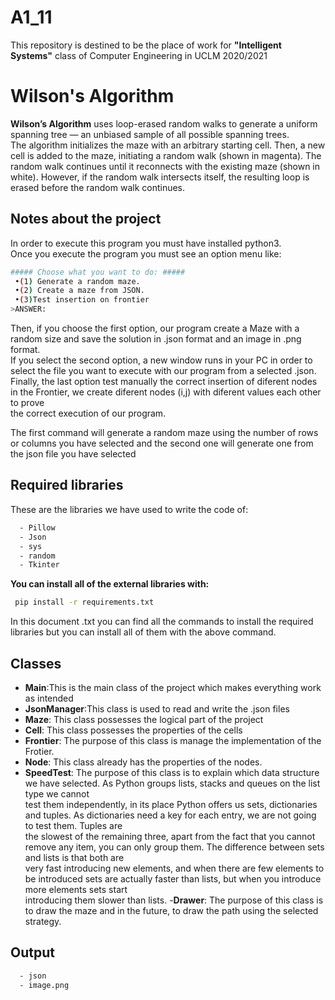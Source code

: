 # A1_11
This repository is destined to be the place of work for **"Intelligent Systems"** class of Computer Engineering in UCLM 2020/2021

# Wilson's Algorithm
**Wilson’s Algorithm** uses loop-erased random walks to generate a uniform spanning tree — an unbiased sample of all possible spanning trees.<br>
The algorithm initializes the maze with an arbitrary starting cell. Then, a new cell is added to the maze, initiating a random walk (shown in magenta). The random walk continues until it reconnects with the existing maze (shown in white). However, if the random walk intersects itself, the resulting loop is erased before the random walk continues.

## Notes about the project
In order to execute this program you must have installed python3.<br>
Once you execute the program you must see an option menu like: <br>
```sh
##### Choose what you want to do: #####
 •(1) Generate a random maze.
 •(2) Create a maze from JSON.
 •(3)Test insertion on frontier
>ANSWER:
 ```
 Then, if you choose the first option, our program create a Maze with a random size and save the solution in .json format and an image in .png format.<br>
 If you select the second option, a new window runs in your PC in order to select the file you want to execute with our program from a selected .json.<br>
 Finally, the last option test manually the correct insertion of diferent nodes in the Frontier, we create diferent nodes (i,j) with diferent values each other to prove<br> the correct execution of our program.
 
The first command will generate a random maze using the number of rows or columns you have selected and the second one will generate one from the json file you have selected
## Required libraries
These are the libraries we have used to write the code of: 
```sh
  - Pillow
  - Json
  - sys
  - random
  - Tkinter
```
**You can install all of the external libraries with:** <br>

```sh
 pip install -r requirements.txt
```
In this document .txt you can find all the commands to install the required libraries but you can install all of them with the above command.

## Classes
  - **Main**:This is the main class of the project which makes everything work as intended
  - **JsonManager**:This class is used to read and write the .json files
  - **Maze**: This class possesses the logical part of the project
  - **Cell**: This class possesses the properties of the cells
  - **Frontier**: The purpose of this class is manage the implementation of the Frotier.
  - **Node**: This class already has the properties of the nodes.
  - **SpeedTest**: The purpose of this class is to explain which data structure we have selected. As Python groups lists, stacks and queues on the list type we cannot<br> test them independently, in its place Python offers us sets, dictionaries and tuples. As dictionaries need a key for each entry, we are not going to test them. Tuples are<br>the slowest of the remaining three, apart from the fact that you cannot remove any item, you can only group them. The difference between sets and lists is that both are<br>very fast introducing new elements, and when there are few elements to be introduced sets are actually faster than lists, but when you introduce more elements sets start<br>introducing them slower than lists.
  -**Drawer**: The purpose of this class is to draw the maze and in the future, to draw the path using the selected strategy.

## Output
```sh
  - json
  - image.png
```

